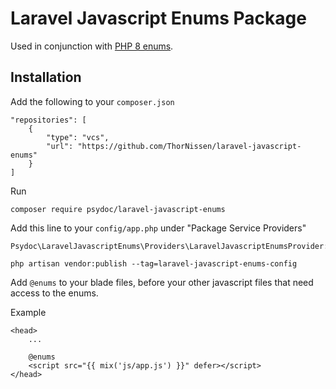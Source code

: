 # Laravel Javascript Enums Package

Used in conjunction with [PHP 8 enums](https://www.php.net/manual/en/language.types.enumerations.php).

## Installation

Add the following to your `composer.json`
```
"repositories": [
    {
        "type": "vcs",
        "url": "https://github.com/ThorNissen/laravel-javascript-enums"
    }
]
```

Run
```
composer require psydoc/laravel-javascript-enums
```

Add this line to your `config/app.php` under "Package Service Providers"
```
Psydoc\LaravelJavascriptEnums\Providers\LaravelJavascriptEnumsProvider::class,
```

```
php artisan vendor:publish --tag=laravel-javascript-enums-config
```

Add `@enums` to your blade files, before your other javascript files that need access to the enums.

Example
```
<head>
    ...

    @enums
    <script src="{{ mix('js/app.js') }}" defer></script>
</head>
```